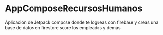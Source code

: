 # AppComposeRecursosHumanos
Aplicación de Jetpack compose donde te logueas con firebase y creas una base de datos en firestore sobre los empleados y demás
